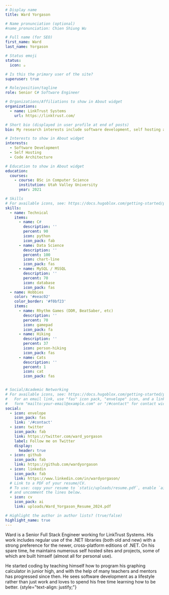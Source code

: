 ```yaml
---
# Display name
title: Ward Yorgason

# Name pronunciation (optional)
#name_pronunciation: Chien Shiung Wu

# Full name (for SEO)
first_name: Ward
last_name: Yorgason

# Status emoji
status:
  icon: ☕️

# Is this the primary user of the site?
superuser: true

# Role/position/tagline
role: Senior C# Software Engineer

# Organizations/Affiliations to show in About widget
organizations:
  - name: LinkTrust Systems
    url: https://linktrust.com/

# Short bio (displayed in user profile at end of posts)
bio: My research interests include software development, self hosting and reading fantasy books.

# Interests to show in About widget
interests:
  - Software Development
  - Self Hosting
  - Code Architecture

# Education to show in About widget
education:
  courses:
    - course: BSc in Computer Science
      institution: Utah Valley University
      year: 2021

# Skills
# For available icons, see: https://docs.hugoblox.com/getting-started/page-builder/#icons
skills:
  - name: Technical
    items:
      - name: C#
        description: ''
        percent: 90
        icon: python
        icon_pack: fab
      - name: Data Science
        description: ''
        percent: 100
        icon: chart-line
        icon_pack: fas
      - name: MySQL / MSSQL
        description: ''
        percent: 70
        icon: database
        icon_pack: fas
  - name: Hobbies
    color: '#eeac02'
    color_border: '#f0bf23'
    items:
      - name: Rhythm Games (DDR, BeatSaber, etc)
        description: ''
        percent: 70
        icon: gamepad
        icon_pack: fa
      - name: Hiking
        description: ''
        percent: 37
        icon: person-hiking
        icon_pack: fas
      - name: Cats
        description: ''
        percent: 1
        icon: cat
        icon_pack: fas


# Social/Academic Networking
# For available icons, see: https://docs.hugoblox.com/getting-started/page-builder/#icons
#   For an email link, use "fas" icon pack, "envelope" icon, and a link in the
#   form "mailto:your-email@example.com" or "/#contact" for contact widget.
social:
  - icon: envelope
    icon_pack: fas
    link: '/#contact'
  - icon: twitter
    icon_pack: fab
    link: https://twitter.com/ward_yorgason
    label: Follow me on Twitter
    display:
      header: true
  - icon: github
    icon_pack: fab
    link: https://github.com/wardyorgason
  - icon: linkedin
    icon_pack: fab
    link: https://www.linkedin.com/in/wardyorgason/
  # Link to a PDF of your resume/CV.
  # To use: copy your resume to `static/uploads/resume.pdf`, enable `ai` icons in `params.yaml`,
  # and uncomment the lines below.
  - icon: cv
    icon_pack: ai
    link: uploads/Ward_Yorgason_Resume_2024.pdf

# Highlight the author in author lists? (true/false)
highlight_name: true
---
```


Ward is a Senior Full Stack Engineer working for LinkTrust Systems. His work includes regular use of the .NET libraries (both old and new) with a strong preference for the newer, cross-platform editions of .NET. On his spare time, he maintains numerous self hosted sites and projects, some of which are built himself (almost all for personal use).

He started coding by teaching himself how to program his graphing calculator in junior high, and with the help of many teachers and mentors has progressed since then. He sees software development as a lifestyle rather than just work and loves to spend his free time learning how to be better.
{style="text-align: justify;"}
